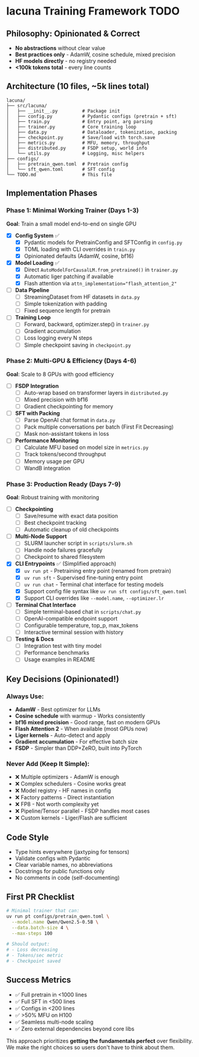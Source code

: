 # lacuna Training Framework TODO

## Philosophy: Opinionated & Correct
- **No abstractions** without clear value
- **Best practices only** - AdamW, cosine schedule, mixed precision
- **HF models directly** - no registry needed
- **<100k tokens total** - every line counts

## Architecture (10 files, ~5k lines total)

```
lacuna/
├── src/lacuna/
│   ├── __init__.py         # Package init
│   ├── config.py           # Pydantic configs (pretrain + sft)
│   ├── train.py            # Entry point, arg parsing
│   ├── trainer.py          # Core training loop
│   ├── data.py             # Dataloader, tokenization, packing
│   ├── checkpoint.py       # Save/load with torch.save
│   ├── metrics.py          # MFU, memory, throughput
│   ├── distributed.py      # FSDP setup, world info
│   └── utils.py            # Logging, misc helpers
├── configs/
│   ├── pretrain_qwen.toml  # Pretrain config
│   └── sft_qwen.toml       # SFT config  
└── TODO.md                 # This file
```

## Implementation Phases

### Phase 1: Minimal Working Trainer (Days 1-3)
**Goal**: Train a small model end-to-end on single GPU

- [x] **Config System** ✅
  - [x] Pydantic models for PretrainConfig and SFTConfig in `config.py`
  - [x] TOML loading with CLI overrides in `train.py`
  - [x] Opinionated defaults (AdamW, cosine, bf16)

- [x] **Model Loading** ✅
  - [x] Direct `AutoModelForCausalLM.from_pretrained()` in `trainer.py`
  - [x] Automatic liger patching if available
  - [x] Flash attention via `attn_implementation="flash_attention_2"`

- [ ] **Data Pipeline**
  - [ ] StreamingDataset from HF datasets in `data.py`
  - [ ] Simple tokenization with padding
  - [ ] Fixed sequence length for pretrain

- [ ] **Training Loop**
  - [ ] Forward, backward, optimizer.step() in `trainer.py`
  - [ ] Gradient accumulation
  - [ ] Loss logging every N steps
  - [ ] Simple checkpoint saving in `checkpoint.py`

### Phase 2: Multi-GPU & Efficiency (Days 4-6)
**Goal**: Scale to 8 GPUs with good efficiency

- [ ] **FSDP Integration**
  - [ ] Auto-wrap based on transformer layers in `distributed.py`
  - [ ] Mixed precision with bf16
  - [ ] Gradient checkpointing for memory

- [ ] **SFT with Packing**
  - [ ] Parse OpenAI chat format in `data.py`
  - [ ] Pack multiple conversations per batch (First Fit Decreasing)
  - [ ] Mask non-assistant tokens in loss

- [ ] **Performance Monitoring**
  - [ ] Calculate MFU based on model size in `metrics.py`
  - [ ] Track tokens/second throughput
  - [ ] Memory usage per GPU
  - [ ] WandB integration

### Phase 3: Production Ready (Days 7-9)
**Goal**: Robust training with monitoring

- [ ] **Checkpointing**
  - [ ] Save/resume with exact data position
  - [ ] Best checkpoint tracking
  - [ ] Automatic cleanup of old checkpoints

- [ ] **Multi-Node Support**
  - [ ] SLURM launcher script in `scripts/slurm.sh`
  - [ ] Handle node failures gracefully
  - [ ] Checkpoint to shared filesystem

- [x] **CLI Entrypoints** ✅ (Simplified approach)
  - [x] `uv run pt` - Pretraining entry point (renamed from pretrain)
  - [x] `uv run sft` - Supervised fine-tuning entry point  
  - [ ] `uv run chat` - Terminal chat interface for testing models
  - [x] Support config file syntax like `uv run sft configs/sft_qwen.toml`
  - [x] Support CLI overrides like `--model.name`, `--optimizer.lr`

- [ ] **Terminal Chat Interface**
  - [ ] Simple terminal-based chat in `scripts/chat.py`
  - [ ] OpenAI-compatible endpoint support
  - [ ] Configurable temperature, top_p, max_tokens
  - [ ] Interactive terminal session with history

- [ ] **Testing & Docs**
  - [ ] Integration test with tiny model
  - [ ] Performance benchmarks
  - [ ] Usage examples in README

## Key Decisions (Opinionated!)

### Always Use:
- **AdamW** - Best optimizer for LLMs
- **Cosine schedule** with warmup - Works consistently
- **bf16 mixed precision** - Good range, fast on modern GPUs
- **Flash Attention 2** - When available (most GPUs now)
- **Liger kernels** - Auto-detect and apply
- **Gradient accumulation** - For effective batch size
- **FSDP** - Simpler than DDP+ZeRO, built into PyTorch

### Never Add (Keep It Simple):
- ❌ Multiple optimizers - AdamW is enough
- ❌ Complex schedulers - Cosine works great
- ❌ Model registry - HF names in config
- ❌ Factory patterns - Direct instantiation
- ❌ FP8 - Not worth complexity yet
- ❌ Pipeline/Tensor parallel - FSDP handles most cases
- ❌ Custom kernels - Liger/Flash are sufficient

## Code Style
- Type hints everywhere (jaxtyping for tensors)
- Validate configs with Pydantic
- Clear variable names, no abbreviations
- Docstrings for public functions only
- No comments in code (self-documenting)

## First PR Checklist
```bash
# Minimal trainer that can:
uv run pt configs/pretrain_qwen.toml \
  --model.name Qwen/Qwen2.5-0.5B \
  --data.batch-size 4 \
  --max-steps 100

# Should output:
# - Loss decreasing
# - Tokens/sec metric
# - Checkpoint saved
```

## Success Metrics
- ✅ Full pretrain in <1000 lines
- ✅ Full SFT in <500 lines  
- ✅ Configs in <200 lines
- ✅ >50% MFU on H100
- ✅ Seamless multi-node scaling
- ✅ Zero external dependencies beyond core libs

This approach prioritizes **getting the fundamentals perfect** over flexibility. We make the right choices so users don't have to think about them.